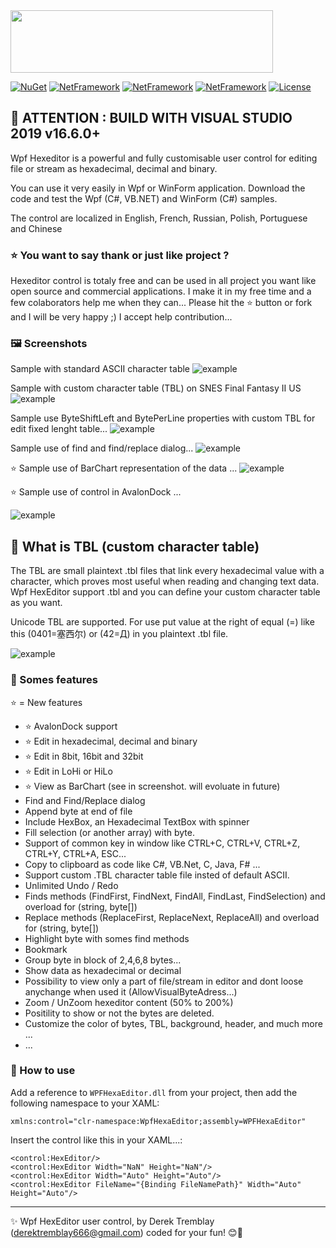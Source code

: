 <img src="Images/Logo.png?raw=true" width="420" height="100" /> 
  
[![NuGet](https://img.shields.io/badge/Nuget-v2.1.1-red.svg)](https://www.nuget.org/packages/WPFHexaEditor/)
[![NetFramework](https://img.shields.io/badge/.Net%20Framework-4.7/4.8-green.svg)](https://www.microsoft.com/net/download/windows)
[![NetFramework](https://img.shields.io/badge/.Net%20-5.0-green.svg)](https://www.microsoft.com/net/download/windows)
[![NetFramework](https://img.shields.io/badge/Language-C%23%207.0+-orange.svg)](https://blogs.msdn.microsoft.com/dotnet/2016/08/24/whats-new-in-csharp-7-0/)
[![License](https://img.shields.io/badge/License-Apache%202.0-blue.svg)](https://github.com/abbaye/WpfHexEditorControl/blob/master/LICENSE)

## 🎯 ATTENTION : BUILD WITH VISUAL STUDIO 2019 v16.6.0+

Wpf Hexeditor is a powerful and fully customisable user control for editing file or stream as hexadecimal, decimal and binary. 

You can use it very easily in Wpf or WinForm application. Download the code and test the Wpf (C#, VB.NET) and WinForm (C#) samples.

The control are localized in English, French, Russian, Polish, Portuguese and Chinese

### ⭐ You want to say thank or just like project  ?

Hexeditor control is totaly free and can be used in all project you want like open source and commercial applications. I make it in my free time and a few colaborators help me when they can... Please hit the ⭐️ button or fork and I will be very happy ;) I accept help contribution...  

### 🖼 Screenshots

Sample with standard ASCII character table
![example](Images/Sample11-NOTBL.png?raw=true)

Sample with custom character table (TBL) on SNES Final Fantasy II US
![example](Images/Sample9-TBL.png?raw=true)

Sample use ByteShiftLeft and BytePerLine properties with custom TBL for edit fixed lenght table...
![example](Images/Sample12-FIXEDTBL-BYTESHIFT.png?raw=true)

Sample use of find and find/replace dialog...
![example](Images/Sample15-FindReplaceDialog.png?raw=true)


⭐ Sample use of BarChart representation of the data ...
![example](Images/Sample12-BarChart.png?raw=true)

⭐ Sample use of control in AvalonDock ...

![example](Images/Sample11-AvalonDock.png?raw=true)

## 🧾 What is TBL (custom character table)
The TBL are small plaintext .tbl files that link every hexadecimal value with a character, which proves most useful when reading and changing text data. Wpf HexEditor support .tbl and you can define your custom character table as you want.

Unicode TBL are supported. For use put value at the right of equal (=) like this (0401=塞西尔) or (42=Д) in you plaintext .tbl file.

![example](Images/TBLExplain.png?raw=true)

### 🛒 Somes features

⭐ = New features

- ⭐ AvalonDock support
- ⭐ Edit in hexadecimal, decimal and binary 
- ⭐ Edit in 8bit, 16bit and 32bit
- ⭐ Edit in LoHi or HiLo
- ⭐ View as BarChart (see in screenshot. will evoluate in future)
- Find and Find/Replace dialog
- Append byte at end of file
- Include HexBox, an Hexadecimal TextBox with spinner
- Fill selection (or another array) with byte.
- Support of common key in window like CTRL+C, CTRL+V, CTRL+Z, CTRL+Y, CTRL+A, ESC...
- Copy to clipboard as code like C#, VB.Net, C, Java, F# ... 
- Support custom .TBL character table file insted of default ASCII.
- Unlimited Undo / Redo
- Finds methods (FindFirst, FindNext, FindAll, FindLast, FindSelection) and overload for (string, byte[])
- Replace methods (ReplaceFirst, ReplaceNext, ReplaceAll) and overload for (string, byte[])
- Highlight byte with somes find methods
- Bookmark
- Group byte in block of 2,4,6,8 bytes...
- Show data as hexadecimal or decimal
- Possibility to view only a part of file/stream in editor and dont loose anychange when used it (AllowVisualByteAdress...)
- Zoom / UnZoom hexeditor content (50% to 200%)
- Positility to show or not the bytes are deleted.
- Customize the color of bytes, TBL, background, header, and much more ...
- ...

### 👏 How to use
Add a reference to `WPFHexaEditor.dll` from your project, then add the following namespace to your XAML:

```xaml
xmlns:control="clr-namespace:WpfHexaEditor;assembly=WPFHexaEditor"
```

Insert the control like this in your XAML...:

```xaml
<control:HexEditor/>
<control:HexEditor Width="NaN" Height="NaN"/>
<control:HexEditor Width="Auto" Height="Auto"/>
<control:HexEditor FileName="{Binding FileNamePath}" Width="Auto" Height="Auto"/>
```

---
✨ Wpf HexEditor user control, by Derek Tremblay (derektremblay666@gmail.com) coded for your fun! 😊🤟
